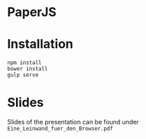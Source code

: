 PaperJS
=======

Installation
============

```
npm install
bower install
gulp serve
```

Slides
======

Slides of the presentation can be found under `Eine_Leinwand_fuer_den_Browser.pdf`